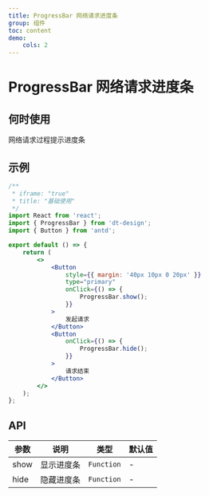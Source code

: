 ```yaml
---
title: ProgressBar 网络请求进度条
group: 组件
toc: content
demo:
    cols: 2
---
```


# ProgressBar 网络请求进度条

## 何时使用

网络请求过程提示进度条

## 示例

```jsx
/**
 * iframe: "true"
 * title: "基础使用"
 */
import React from 'react';
import { ProgressBar } from 'dt-design';
import { Button } from 'antd';

export default () => {
    return (
        <>
            <Button
                style={{ margin: '40px 10px 0 20px' }}
                type="primary"
                onClick={() => {
                    ProgressBar.show();
                }}
            >
                发起请求
            </Button>
            <Button
                onClick={() => {
                    ProgressBar.hide();
                }}
            >
                请求结束
            </Button>
        </>
    );
};
```

## API

| 参数 | 说明       | 类型       | 默认值 |
| ---- | ---------- | ---------- | ------ |
| show | 显示进度条 | `Function` | -      |
| hide | 隐藏进度条 | `Function` | -      |
